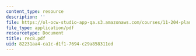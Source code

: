 ```yaml
---
content_type: resource
description: ''
file: https://ol-ocw-studio-app-qa.s3.amazonaws.com/courses/11-204-planning-communications-and-digital-media-fall-2004/82231aa4ca1cd1f17694c29a858311ed_rec8.pdf
file_type: application/pdf
resourcetype: Document
title: rec8.pdf
uid: 82231aa4-ca1c-d1f1-7694-c29a858311ed
---
```

